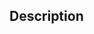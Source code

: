 ﻿<!-- SVG_SET_FONT_COLOR ( svgObject ; fillColor ; strokeColor ) -> svgObject (Text) -> fillColor (Text) -> strokeColor (Text)-->## Description<br/>